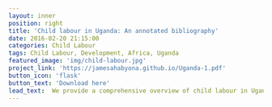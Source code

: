 ```yaml
---
layout: inner
position: right
title: 'Child labour in Uganda: An annotated bibliography'
date: 2016-02-20 21:15:00
categories: Child Labour
tags: Child Labour, Development, Africa, Uganda
featured_image: 'img/child-labour.jpg'
project_link: 'https://jamesahabyona.github.io/Uganda-1.pdf'
button_icon: 'flask'
button_text: 'Download here'
lead_text:  We provide a comprehensive overview of child labour in Uganda, offering insights into its causes, consequences, and potential solutions.
---
```

